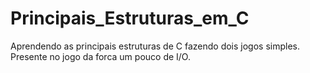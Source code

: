 # Principais_Estruturas_em_C
Aprendendo as principais estruturas de C fazendo dois jogos simples. Presente no jogo da forca um pouco de I/O.
